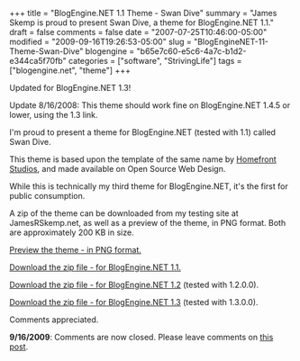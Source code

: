 +++
title = "BlogEngine.NET 1.1 Theme - Swan Dive"
summary = "James Skemp is proud to present Swan Dive, a theme for BlogEngine.NET 1.1."
draft = false
comments = false
date = "2007-07-25T10:46:00-05:00"
modified = "2009-09-16T19:26:53-05:00"
slug = "BlogEngineNET-11-Theme-Swan-Dive"
blogengine = "b65e7c60-e5c6-4a7c-b1d2-e344ca5f70fb"
categories = ["software", "StrivingLife"]
tags = ["blogengine.net", "theme"]
+++

<div class="note">
<p>Updated for BlogEngine.NET 1.3!</p>
<p>Update 8/16/2008: This theme should work fine on BlogEngine.NET 1.4.5 or lower, using the 1.3 link.</p>
</div>
<p>I'm proud to present a theme for BlogEngine.NET (tested with 1.1) called Swan Dive.</p>
<p>This theme is based upon the template of the same name by <a href="http://www.oswd.org/design/preview/id/3161" target="_blank">Homefront Studios</a>, and made available on Open Source Web Design.</p>
<p>While this is technically my third theme for BlogEngine.NET, it's the first for public consumption.</p>
<p>A zip of the theme can be downloaded from my testing site at JamesRSkemp.net, as well as a preview of the theme, in PNG format. Both are approximately 200 KB in size.</p>
<p><a href="http://jamesrskemp.net/be_themes/swandive.png">Preview the theme - in PNG format.</a></p>
<p><a href="http://jamesrskemp.net/be_themes/swandive_1.1.zip">Download the zip file - for BlogEngine.NET 1.1.</a></p>
<p><a href="http://jamesrskemp.net/be_themes/swandive_1.2.zip">Download the zip file - for BlogEngine.NET 1.2</a> (tested with 1.2.0.0).</p>
<p><a href="http://jamesrskemp.net/be_themes/swandive_1.3.zip">Download the zip file - for BlogEngine.NET 1.3</a> (tested with 1.3.0.0).</p>
<p>Comments appreciated.</p>
<p><strong>9/16/2009</strong>: Comments are now closed. Please leave comments on <a href="http://strivinglife.com/words/post/James-Skemps-BlogEngineNET-themes.aspx">this post</a>.</p>
